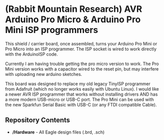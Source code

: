 (Rabbit Mountain Research) AVR Arduino Pro Micro & Arduino Pro Mini ISP programmers
========================

This shield / carrier board, once assembled, turns your Arduino Pro Mini or Pro Micro into an ISP programmer. The ISP socket is wired to work directly with the ArduinoISP code.

Currently I am having trouble getting the pro micro version to work. The Pro Mini version works with a capacitor wired to the reset pin, but may interfere with uploading new arduino sketches.

This board was designed to replace my old legacy TinyISP programmer from Adafruit (which no longer works easily with Ubuntu Linux). I would like a newer AVR ISP programmer that works without installing drivers AND has a more modern USB-micro or USB-C port. The Pro Mini can be used with the new Sparkfun Serial Basic with USB-C (or any FTDI compatible Cable).

Repository Contents
-------------------
* **/Hardware** - All Eagle design files (.brd, .sch)
